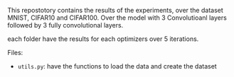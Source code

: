 This repostotory contains the results of the experiments, over the dataset MNIST, CIFAR10 and CIFAR100. Over the model
with 3 Convolutioanl layers followed by 3 fully convolutional layers.

each folder have the results for each optimizers over 5 iterations.

Files:

- `utils.py`: have the functions to load the data and create the dataset
